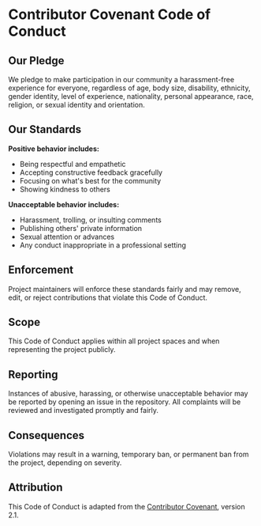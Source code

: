 # Contributor Covenant Code of Conduct

## Our Pledge

We pledge to make participation in our community a harassment-free experience for everyone, regardless of age, body size, disability, ethnicity, gender identity, level of experience, nationality, personal appearance, race, religion, or sexual identity and orientation.

## Our Standards

**Positive behavior includes:**
* Being respectful and empathetic
* Accepting constructive feedback gracefully
* Focusing on what's best for the community
* Showing kindness to others

**Unacceptable behavior includes:**
* Harassment, trolling, or insulting comments
* Publishing others' private information
* Sexual attention or advances
* Any conduct inappropriate in a professional setting

## Enforcement

Project maintainers will enforce these standards fairly and may remove, edit, or reject contributions that violate this Code of Conduct.

## Scope

This Code of Conduct applies within all project spaces and when representing the project publicly.

## Reporting

Instances of abusive, harassing, or otherwise unacceptable behavior may be reported by opening an issue in the repository. All complaints will be reviewed and investigated promptly and fairly.

## Consequences

Violations may result in a warning, temporary ban, or permanent ban from the project, depending on severity.

## Attribution

This Code of Conduct is adapted from the [Contributor Covenant](https://www.contributor-covenant.org/), version 2.1.
